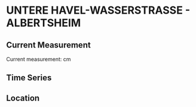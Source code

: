 # UNTERE HAVEL-WASSERSTRASSE - ALBERTSHEIM

## Current Measurement

Current measurement: <Value topic="rivers/pegel-online/UHW/ALBERTSHEIM/measurementValue"/> cm

## Time Series

<TimeSeries topic="rivers/pegel-online/UHW/ALBERTSHEIM/measurementValue" period="week" />

## Location

<WorldMap>
  <Marker lat="52.65594497856946" lon="12.333710535124784" labelTopic="rivers/pegel-online/UHW/ALBERTSHEIM" />
</WorldMap>
